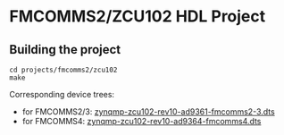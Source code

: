 # FMCOMMS2/ZCU102 HDL Project

## Building the project

```
cd projects/fmcomms2/zcu102
make
```

Corresponding device trees:

- for FMCOMMS2/3: [zynqmp-zcu102-rev10-ad9361-fmcomms2-3.dts](https://github.com/analogdevicesinc/linux/blob/main/arch/arm64/boot/dts/xilinx/zynqmp-zcu102-rev10-ad9361-fmcomms2-3.dts)
- for FMCOMMS4: [zynqmp-zcu102-rev10-ad9364-fmcomms4.dts](https://github.com/analogdevicesinc/linux/blob/main/arch/arm64/boot/dts/xilinx/zynqmp-zcu102-rev10-ad9364-fmcomms4.dts)
